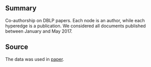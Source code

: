 ## **Summary**

Co-authorship on DBLP papers. Each node is an author, while each hyperedge is
a publication. We considered all documents published between January and May 2017.

## **Source**

The data was used in [paper](https://www.mdpi.com/1099-4300/23/7/796).